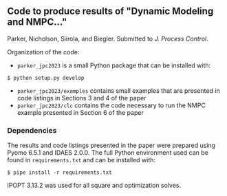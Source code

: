 ## Code to produce results of "Dynamic Modeling and NMPC..."

Parker, Nicholson, Siirola, and Biegler. Submitted to *J. Process Control*.

Organization of the code:
- `parker_jpc2023` is a small Python package that can be installed with:
```
$ python setup.py develop
```
- `parker_jpc2023/examples` contains small examples that are presented in code
listings in Sections 3 and 4 of the paper
- `parker_jpc2023/clc` contains the code necessary to run the NMPC example
presented in Section 6 of the paper

### Dependencies
The results and code listings presented in the paper were prepared using
Pyomo 6.5.1 and IDAES 2.0.0. The full Python environment used can be found
in `requirements.txt` and can be installed with:
```
$ pipe install -r requirements.txt
```
IPOPT 3.13.2 was used for all square and optimization solves.
